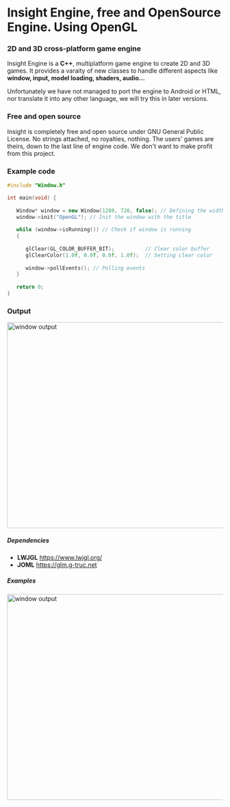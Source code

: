 # Insight Engine, free and OpenSource Engine. Using OpenGL
### 2D and 3D cross-platform game engine
Insight Engine is a **C++**, multiplatform game engine to create 2D and 3D games. It provides a varaity of new classes to handle different aspects like **window, input, model loading, shaders, audio...**

Unfortunately we have not managed to port the engine to Android or HTML, nor translate it into any other language, we will try this in later versions.

### Free and open source
Insight is completely free and open source under GNU General Public License. No strings attached, no royalties, nothing. The users' games are theirs, down to the last line of engine code. We don't want to make profit from this project.

### Example code
```cpp
#include "Window.h"

int main(void) {
 
   Window* window = new Window(1280, 720, false); // Defining the width, height and the fullscreen state
   window->init("OpenGL"); // Init the window with the title
   
   while (window->isRunning()) // Check if window is running
   {
      
      glClear(GL_COLOR_BUFFER_BIT);          // Clear color buffer
      glClearColor(1.0f, 0.0f, 0.0f, 1.0f);  // Setting clear color
      
      window->pollEvents(); // Polling events
   }
   
   return 0;
}
```
### Output
<img width="854" height="480" src="https://raw.githubusercontent.com/AlKiam/InsightEngine/master/images/examplewindow.png" alt="window output"/>

##### Dependencies
  * **LWJGL** https://www.lwjgl.org/
  * **JOML** https://glm.g-truc.net

##### Examples
<img width="854" height="480" src="https://raw.githubusercontent.com/AlKiam/InsightEngine/master/images/exmple1.png" alt="window output"/>

